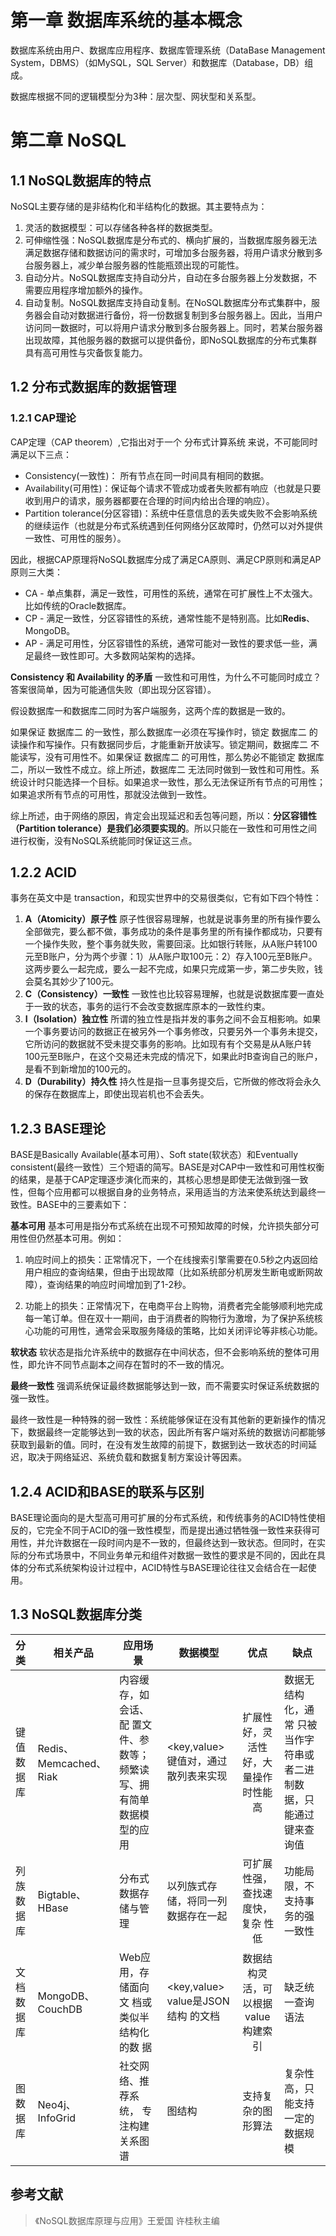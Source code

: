 # 第一章 数据库系统的基本概念

数据库系统由用户、数据库应用程序、数据库管理系统（DataBase Management System，DBMS）（如MySQL，SQL Server）和数据库（Database，DB）组成。

数据库根据不同的逻辑模型分为3种：层次型、网状型和关系型。

# 第二章 NoSQL

## 1.1 NoSQL数据库的特点

NoSQL主要存储的是非结构化和半结构化的数据。其主要特点为：

1. 灵活的数据模型：可以存储各种各样的数据类型。
2. 可伸缩性强：NoSQL数据库是分布式的、横向扩展的，当数据库服务器无法满足数据存储和数据访问的需求时，可增加多台服务器，将用户请求分散到多台服务器上，减少单台服务器的性能瓶颈出现的可能性。
3. 自动分片。NoSQL数据库支持自动分片，自动在多台服务器上分发数据，不需要应用程序增加额外的操作。
4. 自动复制。NoSQL数据库支持自动复制。在NoSQL数据库分布式集群中，服务器会自动对数据进行备份，将一份数据复制到多台服务器上。因此，当用户访问同一数据时，可以将用户请求分散到多台服务器上。同时，若某台服务器出现故障，其他服务器的数据可以提供备份，即NoSQL数据库的分布式集群具有高可用性与灾备恢复能力。

## 1.2 分布式数据库的数据管理

### 1.2.1 CAP理论

CAP定理（CAP theorem）,它指出对于一个 分布式计算系统 来说，不可能同时满足以下三点：

- Consistency(一致性)： 所有节点在同一时间具有相同的数据。
- Availability(可用性)：保证每个请求不管成功或者失败都有响应（也就是只要收到用户的请求，服务器都要在合理的时间内给出合理的响应）。
- Partition tolerance(分区容错)：系统中任意信息的丢失或失败不会影响系统的继续运作（也就是分布式系统遇到任何网络分区故障时，仍然可以对外提供一致性、可用性的服务）。

因此，根据CAP原理将NoSQL数据库分成了满足CA原则、满足CP原则和满足AP原则三大类：

- CA - 单点集群，满足一致性，可用性的系统，通常在可扩展性上不太强大。比如传统的Oracle数据库。
- CP - 满足一致性，分区容错性的系统，通常性能不是特别高。比如**Redis**、MongoDB。
- AP - 满足可用性，分区容错性的系统，通常可能对一致性的要求低一些，满足最终一致性即可。大多数网站架构的选择。

**Consistency 和 Availability 的矛盾**
一致性和可用性，为什么不可能同时成立？答案很简单，因为可能通信失败（即出现分区容错）。

假设数据库一和数据库二同时为客户端服务，这两个库的数据是一致的。

如果保证 数据库二 的一致性，那么数据库一必须在写操作时，锁定 数据库二 的读操作和写操作。只有数据同步后，才能重新开放读写。锁定期间，数据库二 不能读写，没有可用性不。如果保证 数据库二 的可用性，那么势必不能锁定 数据库二，所以一致性不成立。综上所述，数据库二 无法同时做到一致性和可用性。系统设计时只能选择一个目标。如果追求一致性，那么无法保证所有节点的可用性；如果追求所有节点的可用性，那就没法做到一致性。

综上所述，由于网络的原因，肯定会出现延迟和丢包等问题，所以：**分区容错性（Partition tolerance）是我们必须要实现的**。所以只能在一致性和可用性之间进行权衡，没有NoSQL系统能同时保证这三点。

## 1.2.2 ACID

事务在英文中是 transaction，和现实世界中的交易很类似，它有如下四个特性：

1. **A（Atomicity）原子性**
   原子性很容易理解，也就是说事务里的所有操作要么全部做完，要么都不做，事务成功的条件是事务里的所有操作都成功，只要有一个操作失败，整个事务就失败，需要回滚。比如银行转账，从A账户转100元至B账户，分为两个步骤：1）从A账户取100元：2）存入100元至B账户。这两步要么一起完成，要么一起不完成，如果只完成第一步，第二步失败，钱会莫名其妙少了100元。
2. **C（Consistency）一致性**
   一致性也比较容易理解，也就是说数据库要一直处于一致的状态，事务的运行不会改变数据库原本的一致性约束。
3. **I（Isolation）独立性**
   所谓的独立性是指并发的事务之间不会互相影响。如果一个事务要访问的数据正在被另外一个事务修改，只要另外一个事务未提交，它所访问的数据就不受未提交事务的影响。比如现有有个交易是从A账户转100元至B账户，在这个交易还未完成的情况下，如果此时B查询自己的账户，是看不到新增加的100元的。
4. **D（Durability）持久性**
   持久性是指一旦事务提交后，它所做的修改将会永久的保存在数据库上，即使出现岩机也不会丢失。

## 1.2.3 BASE理论

BASE是Basically Available(基本可用）、Soft state(软状态）和Eventually consistent(最终一致性）三个短语的简写。BASE是对CAP中一致性和可用性权衡的结果，是基于CAP定理逐步演化而来的，其核心思想是即使无法做到强一致性，但每个应用都可以根据自身的业务特点，采用适当的方法来使系统达到最终一致性。BASE中的三要素如下：

**基本可用**
基本可用是指分布式系统在出现不可预知故障的时候，允许损失部分可用性但仍然基本可用。例如：

1. 响应时间上的损失：正常情况下，一个在线搜索引擎需要在0.5秒之内返回给用户相应的查询结果，但由于出现故障（比如系统部分机房发生断电或断网故障），查询结果的响应时间增加到了1-2秒。

2. 功能上的损失：正常情况下，在电商平台上购物，消费者完全能够顺利地完成每一笔订单。但在双十一期间，由于消费者的购物行为激增，为了保护系统核心功能的可用性，通常会采取服务降级的策略，比如关闭评论等非核心功能。

**软状态**
软状态是指允许系统中的数据存在中间状态，但不会影响系统的整体可用性，即允许不同节点副本之间存在暂时的不一致的情况。

**最终一致性**
强调系统保证最终数据能够达到一致，而不需要实时保证系统数据的强一致性。

最终一致性是一种特殊的弱一致性：系统能够保证在没有其他新的更新操作的情况下，数据最终一定能够达到一致的状态，因此所有客户端对系统的数据访问都能够获取到最新的值。同时，在没有发生故障的前提下，数据到达一致状态的时间延迟，取决于网络延迟、系统负载和数据复制方案设计等因素。

## 1.2.4 ACID和BASE的联系与区别

BASE理论面向的是大型高可用可扩展的分布式系统，和传统事务的ACID特性使相反的，它完全不同于ACID的强一致性模型，而是提出通过牺牲强一致性来获得可用性，并允许数据在一段时间内是不一致的，但最终达到一致状态。但同时，在实际的分布式场景中，不同业务单元和组件对数据一致性的要求是不同的，因此在具体的分布式系统架构设计过程中，ACID特性与BASE理论往往又会结合在一起使用。

## 1.3 NoSQL数据库分类

| 分类            | 相关产品               | 应用场景                                                     | 数据模型                                   |                   优点                    | 缺点                                                         |
| :-------------- | ---------------------- | ------------------------------------------------------------ | ------------------------------------------ | :---------------------------------------: | ------------------------------------------------------------ |
| 键值数     据库 | Redis、Memcached、Riak | 内容缓存，如会话、配     置文件、参数等；频繁读写、拥有简单数据模型的应用 | <key,value>键值对，通过散列表来实现        | 扩展性好，灵活性好，大量操作     时性能高 | 数据无结构化，通常     只被当作字符串或者二进制数据，只能通过键来查询值 |
| 列族数     据库 | Bigtable、     HBase   | 分布式数据存储与管理                                         | 以列族式存储，将同一列数据存在一起         |   可扩展性强，查找速度快，复杂     性低   | 功能局限，不支持事     务的强一致性                          |
| 文档数     据库 | MongoDB、CouchDB       | Web应用，存储面向文     档或类似半结构化的数     据          | <key,value>     value是JSON结构     的文档 |    数据结构灵活，可以根据value构建索引    | 缺乏统一查询语法                                             |
| 图数据库        | Neo4j、InfoGrid        | 社交网络、推荐系统，     专注构建关系图谱                    | 图结构                                     |            支持复杂的图形算法             | 复杂性高，只能支持     一定的数据规模                        |
## 参考文献
> 《NoSQL数据库原理与应用》王爱国 许桂秋主编
